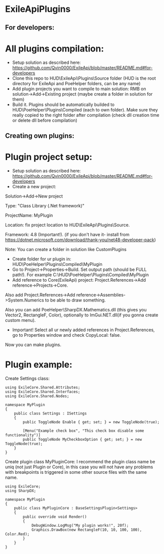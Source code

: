 # ExileApiPlugins

## For developers:
# All plugins compilation:
* Setup solution as described here: https://github.com/Qvin0000/ExileApi/blob/master/README.md#for-developers
* Clone this repo to HUD\ExileApi\Plugins\Source folder (HUD is the root directory for ExileApi and PoeHelper folders, can be any name)
* Add plugin projects you want to compile to main solution: RMB on solution->Add->Existing project (maybe create a folder in solution for them)
* Build it. Plugins should be automatically builded to HUD\PoeHelper\Plugins\Compiled (each to own folder). Make sure they really copied to the right folder after compilation (check dll creation time or delete dll before compilation)


## Creating own plugins:
# Plugin project setup:
* Setup solution as described here: https://github.com/Qvin0000/ExileApi/blob/master/README.md#for-developers
* Create a new project: 

Solution->Add->New project

Type: "Class Library (.Net framework)"

ProjectName: MyPlugin

Location: fix project location to HUD\ExileApi\Plugins\Source.  

Framework: 4.8 (Important!). (if you don't have it- install from https://dotnet.microsoft.com/download/thank-you/net48-developer-pack)

Note: You can create a folder in solution like CustomPlugins

* Create folder for ur plugin in: HUD\PoeHelper\Plugins\Compiled\MyPlugin
* Go to Project->Properties->Build. Set output path (should be FULL path!). For example C:\\HUD\PoeHelper\Plugins\Compiled\MyPlugin
* Add reference to Core(ExileApi) project: Project.References->Add reference->Projects->Core. 

Also add Project.References->Add reference->Assemblies->System.Numerics to be able to draw something.

Also you can add PoeHelper\SharpDX.Mathematics.dll (this gives you Vector2, RectangleF, Color), optionally to ImGui.NET.dll(if you gonna create custom menu). 

* Important! Select all ur newly added references in Project.References, go to Properties window and check CopyLocal: false.

Now you can make plugins.


# Plugin example:
Create Settings class:
```
using ExileCore.Shared.Attributes;
using ExileCore.Shared.Interfaces;
using ExileCore.Shared.Nodes;

namespace MyPlugin
{
    public class Settings : ISettings
    {
        public ToggleNode Enable { get; set; } = new ToggleNode(true);

        [Menu("Example check box", "This check box disable some functionality")]
        public ToggleNode MyCheckboxOption { get; set; } = new ToggleNode(true);
    }
}

```

Create plugin class MyPluginCore:
I recommend the plugin class name be uniq (not just Plugin or Core), in this case you will not have any problems with breakpoints is triggered in some other source files with the same name.
```
using ExileCore;
using SharpDX;

namespace MyPlugin
{
    public class MyPluginCore : BaseSettingsPlugin<Settings>
    {
        public override void Render()
        {
            DebugWindow.LogMsg("My plugin works!", 20f);
            Graphics.DrawBox(new RectangleF(10, 10, 100, 100), Color.Red);
        }
    }
}
```

  
